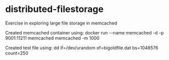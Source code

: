 # distributed-filestorage
Exercise in exploring large file storage in memcached

Created memcached container using:
docker run --name memcached -d -p 9001:11211 memcached memcached -m 1000

Created test file using:
dd if=/dev/urandom of=bigoldfile.dat bs=1048576 count=250
